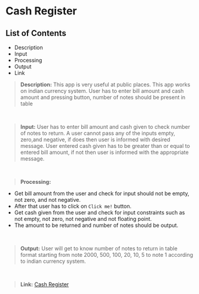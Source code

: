 # Cash Register 

## List of Contents
- Description
- Input
- Processing
- Output
- Link 

> **Description:**  This app is very useful at public places. This app works on indian currency system. User has to enter bill amount and cash amount and pressing button, number of notes should be present in table

<br>

> **Input:** User has to enter bill amount and cash given to check number of notes to return. A user cannot pass any of the inputs empty, zero,and negative, if does then user is informed with desired message. User entered cash given has to be greater than or equal to entered bill amount, if not then user is informed with the appropriate message.

<br>

> **Processing:**
- Get bill amount from the user and check for input should not be empty, not zero,
and not negative.
- After that user has to click on `Click me!` button.
- Get cash given from the user and check for input constraints such as not empty, not zero, not negative and not floating point.
- The amount to be returned and number of notes should be output. 

<br>

> **Output:** User will get to know number of notes to return in table format starting from note 2000, 500, 100, 20, 10, 5 to note 1 according to indian currency system.

<br>

> **Link:** [Cash Register](https://arpit-cash-register.netlify.app/)
